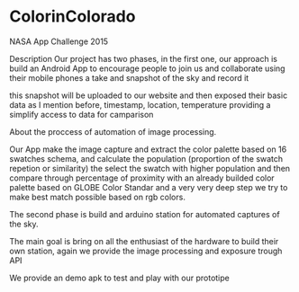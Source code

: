 # ColorinColorado
NASA App Challenge 2015


Description
Our project has two phases, in the first one, our approach is build an Android App to encourage people to join us and collaborate using their mobile phones a take and snapshot of the sky and record it

this snapshot will be uploaded to our website and then exposed their basic data as I mention before, timestamp, location, temperature providing a simplify access to data for camparison

About the proccess of automation of image processing.

Our App make the image capture and extract the color palette based on 16 swatches schema, and calculate the population (proportion of the swatch repetion or similarity) the select the swatch with higher population and then compare through percentage of proximity with an already builded color palette based on GLOBE Color Standar and a very very deep step we try to make best match possible based on rgb colors.

The second phase is build and arduino station for automated captures of the sky.

The main goal is bring on all the enthusiast of the hardware to build their own station, again we provide the image processing and exposure trough API

We provide an demo apk to test and play with our prototipe
